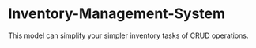 # Inventory-Management-System
This model can simplify your simpler inventory tasks of CRUD operations.
